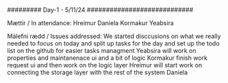 #########  Day-1 - 5/11/24 ############################

Mættir / In attendance: 
    Hreimur
    Daniela
    Kormakur
    Yeabsira

Málefni rædd / Issues addressed: 
    We started disccusions on what we really needed to focus on today and split up tasks for the day and set up the todo list on the github for easier tasks managment
    Yeabsira will work on properties and maintanenace ui and a bit of logic
    Kormakur finish work request ui and then work on the logic layer
    Hreimur will start work on connecting the storage layer with the rest of the system
    Daniela